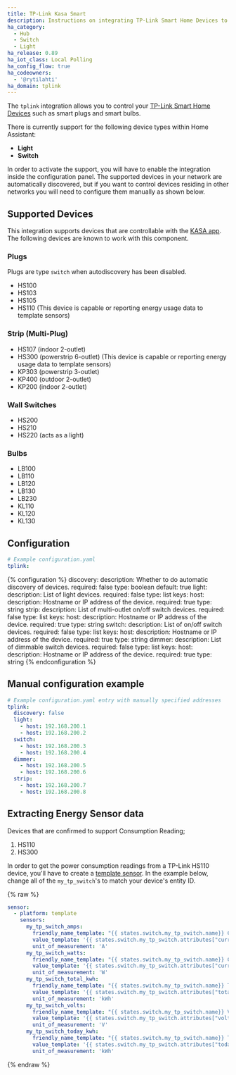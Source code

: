 ```yaml
---
title: TP-Link Kasa Smart
description: Instructions on integrating TP-Link Smart Home Devices to Home Assistant.
ha_category:
  - Hub
  - Switch
  - Light
ha_release: 0.89
ha_iot_class: Local Polling
ha_config_flow: true
ha_codeowners:
  - '@rytilahti'
ha_domain: tplink
---
```


The `tplink` integration allows you to control your [TP-Link Smart Home Devices](https://www.tp-link.com/kasa-smart/) such as smart plugs and smart bulbs.

There is currently support for the following device types within Home Assistant:

- **Light**
- **Switch**

In order to activate the support, you will have to enable the integration inside the configuration panel.
The supported devices in your network are automatically discovered, but if you want to control devices residing in other networks you will need to configure them manually as shown below.

## Supported Devices

This integration supports devices that are controllable with the [KASA app](https://www.tp-link.com/us/kasa-smart/kasa.html).
The following devices are known to work with this component.

### Plugs

Plugs are type `switch` when autodiscovery has been disabled.

- HS100
- HS103
- HS105
- HS110 (This device is capable or reporting energy usage data to template sensors)

### Strip (Multi-Plug)

- HS107 (indoor 2-outlet)
- HS300 (powerstrip 6-outlet) (This device is capable or reporting energy usage data to template sensors)
- KP303 (powerstrip 3-outlet)
- KP400 (outdoor 2-outlet)
- KP200 (indoor 2-outlet)

### Wall Switches

- HS200
- HS210
- HS220 (acts as a light)

### Bulbs

- LB100
- LB110
- LB120
- LB130
- LB230
- KL110
- KL120
- KL130

## Configuration

```yaml
# Example configuration.yaml
tplink:
```

{% configuration %}
discovery:
  description: Whether to do automatic discovery of devices.
  required: false
  type: boolean
  default: true
light:
  description: List of light devices.
  required: false
  type: list
  keys:
    host:
      description: Hostname or IP address of the device.
      required: true
      type: string
strip:
  description: List of multi-outlet on/off switch devices.
  required: false
  type: list
  keys:
    host:
      description: Hostname or IP address of the device.
      required: true
      type: string
switch:
  description: List of on/off switch devices.
  required: false
  type: list
  keys:
    host:
      description: Hostname or IP address of the device.
      required: true
      type: string
dimmer:
  description: List of dimmable switch devices.
  required: false
  type: list
  keys:
    host:
      description: Hostname or IP address of the device.
      required: true
      type: string
{% endconfiguration %}

## Manual configuration example

```yaml
# Example configuration.yaml entry with manually specified addresses
tplink:
  discovery: false
  light:
    - host: 192.168.200.1
    - host: 192.168.200.2
  switch:
    - host: 192.168.200.3
    - host: 192.168.200.4
  dimmer:
    - host: 192.168.200.5
    - host: 192.168.200.6
  strip:
    - host: 192.168.200.7
    - host: 192.168.200.8
```

## Extracting Energy Sensor data

Devices that are confirmed to support Consumption Reading;
1. HS110
2. HS300

In order to get the power consumption readings from a TP-Link HS110 device, you'll have to create a [template sensor](/integrations/template/).
In the example below, change all of the `my_tp_switch`'s to match your device's entity ID.

{% raw %}
```yaml
sensor:
  - platform: template
    sensors:
      my_tp_switch_amps:
        friendly_name_template: "{{ states.switch.my_tp_switch.name}} Current"
        value_template: '{{ states.switch.my_tp_switch.attributes["current_a"] | float }}'
        unit_of_measurement: 'A'
      my_tp_switch_watts:
        friendly_name_template: "{{ states.switch.my_tp_switch.name}} Current Consumption"
        value_template: '{{ states.switch.my_tp_switch.attributes["current_power_w"] | float }}'
        unit_of_measurement: 'W'
      my_tp_switch_total_kwh:
        friendly_name_template: "{{ states.switch.my_tp_switch.name}} Total Consumption"
        value_template: '{{ states.switch.my_tp_switch.attributes["total_energy_kwh"] | float }}'
        unit_of_measurement: 'kWh'
      my_tp_switch_volts:
        friendly_name_template: "{{ states.switch.my_tp_switch.name}} Voltage"
        value_template: '{{ states.switch.my_tp_switch.attributes["voltage"] | float }}'
        unit_of_measurement: 'V'
      my_tp_switch_today_kwh:
        friendly_name_template: "{{ states.switch.my_tp_switch.name}} Today's Consumption"
        value_template: '{{ states.switch.my_tp_switch.attributes["today_energy_kwh"] | float }}'
        unit_of_measurement: 'kWh'
```
{% endraw %}
